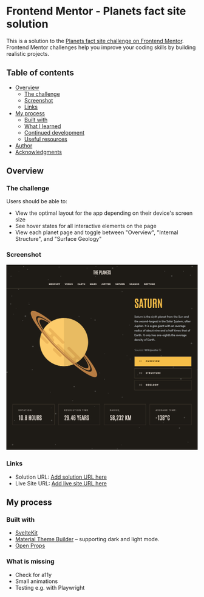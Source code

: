 # Frontend Mentor - Planets fact site solution

This is a solution to the [Planets fact site challenge on Frontend Mentor](https://www.frontendmentor.io/challenges/planets-fact-site-gazqN8w_f). Frontend Mentor challenges help you improve your coding skills by building realistic projects. 

## Table of contents

- [Overview](#overview)
  - [The challenge](#the-challenge)
  - [Screenshot](#screenshot)
  - [Links](#links)
- [My process](#my-process)
  - [Built with](#built-with)
  - [What I learned](#what-i-learned)
  - [Continued development](#continued-development)
  - [Useful resources](#useful-resources)
- [Author](#author)
- [Acknowledgments](#acknowledgments)


## Overview

### The challenge

Users should be able to:

- View the optimal layout for the app depending on their device's screen size
- See hover states for all interactive elements on the page
- View each planet page and toggle between "Overview", "Internal Structure", and "Surface Geology"

### Screenshot

![](./screenshot.png)

### Links

- Solution URL: [Add solution URL here](https://www.frontendmentor.io/solutions/planets-facts-using-sveltekit-and-material-design-2obFNf3NiS)
- Live Site URL: [Add live site URL here](https://astounding-biscotti-8d05ed.netlify.app)

## My process

### Built with

- [SvelteKit](https://kit.svelte.dev/)
- [Material Theme Builder](https://m3.material.io/theme-builder#/custom) – supporting dark and light mode.
- [Open Props](https://open-props.style/)

### What is missing

- Check for a11y 
- Small animations
- Testing e.g. with Playwright
